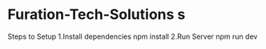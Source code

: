 # Furation-Tech-Solutions s
   Steps to Setup
1.Install dependencies
  npm install
2.Run Server
  npm run dev
